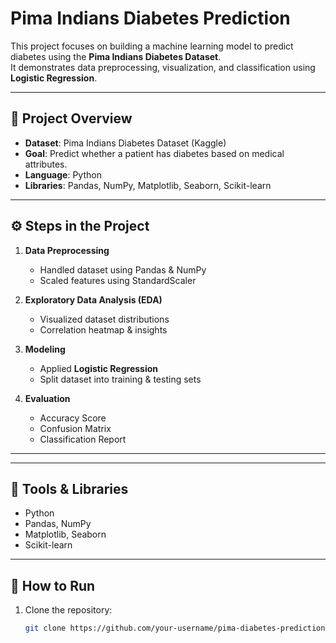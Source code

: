 #  Pima Indians Diabetes Prediction 

This project focuses on building a machine learning model to predict diabetes using the **Pima Indians Diabetes Dataset**.  
It demonstrates data preprocessing, visualization, and classification using **Logistic Regression**.

---

## 📂 Project Overview
- **Dataset**: Pima Indians Diabetes Dataset (Kaggle)
- **Goal**: Predict whether a patient has diabetes based on medical attributes.
- **Language**: Python
- **Libraries**: Pandas, NumPy, Matplotlib, Seaborn, Scikit-learn

---

## ⚙️ Steps in the Project
1. **Data Preprocessing**
   - Handled dataset using Pandas & NumPy
   - Scaled features using StandardScaler  

2. **Exploratory Data Analysis (EDA)**
   - Visualized dataset distributions
   - Correlation heatmap & insights  

3. **Modeling**
   - Applied **Logistic Regression**
   - Split dataset into training & testing sets  

4. **Evaluation**
   - Accuracy Score
   - Confusion Matrix
   - Classification Report  

---

---

## 🔧 Tools & Libraries
- Python  
- Pandas, NumPy  
- Matplotlib, Seaborn  
- Scikit-learn  

---

## 🚀 How to Run
1. Clone the repository:  
   ```bash
   git clone https://github.com/your-username/pima-diabetes-prediction.git

